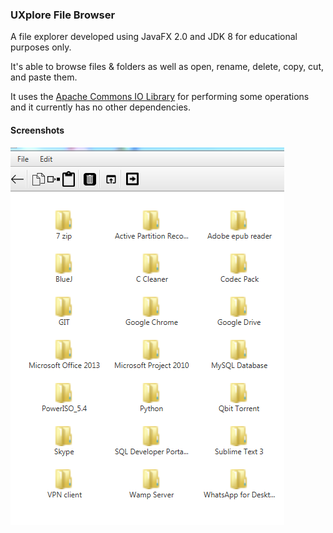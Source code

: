 <h3>UXplore File Browser</h3>
<p>A file explorer developed using JavaFX 2.0 and JDK 8 for educational purposes only.</p>
<p>It's able to browse files & folders as well as open, rename, delete, copy, cut, and paste them.</p>
<p>It uses the <a href="http://commons.apache.org/proper/commons-io/">Apache Commons IO Library</a> for performing some operations and it currently has no other dependencies.</p>
<h4>Screenshots</h4>
<img src="images/screen1.PNG" />
